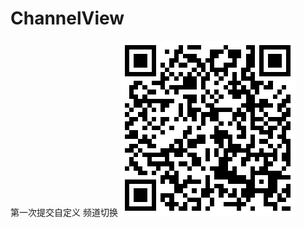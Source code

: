 # ChannelView
第一次提交自定义 频道切换
![image](https://github.com/billta/ChannelView/blob/master/images/%E5%A4%87%E4%BB%B6%E5%A4%87%E5%93%81%E7%B3%BB%E7%BB%9F.png)
